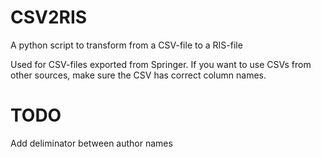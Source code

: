 # CSV2RIS
A python script to transform from a CSV-file to a RIS-file

Used for CSV-files exported from Springer. If you want to use CSVs from other sources, make sure the CSV has correct column names.

# TODO
Add deliminator between author names
